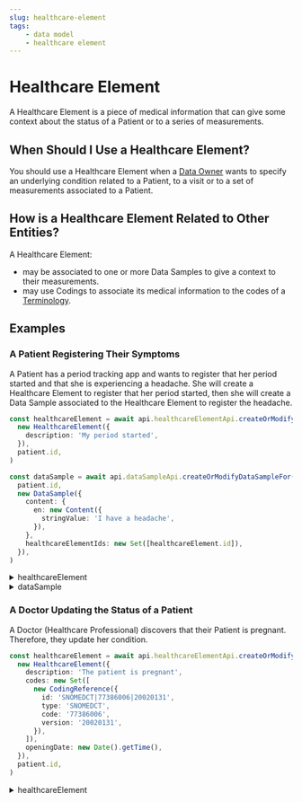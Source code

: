 ```yaml
---
slug: healthcare-element
tags:
    - data model
    - healthcare element
---
```

# Healthcare Element

A Healthcare Element is a piece of medical information that can give some context about the status of a Patient or to a
series of measurements. 

## When Should I Use a Healthcare Element?

You should use a Healthcare Element when a [Data Owner](/sdks/glossary#data-owner) wants to specify an underlying 
condition related to a Patient, to a visit or to a set of measurements associated to a Patient.

## How is a Healthcare Element Related to Other Entities?

A Healthcare Element:
- may be associated to one or more Data Samples to give a context to their measurements.  
- may use Codings to associate its medical information to the codes of a [Terminology](/sdks/glossary#terminologies).

## Examples

### A Patient Registering Their Symptoms

A Patient has a period tracking app and wants to register that her period started and that she is experiencing a headache.
She will create a Healthcare Element to register that her period started, then she will create a Data Sample associated to the Healthcare Element to register the headache.

<!-- file://code-samples/explanation/patient-creates-data-sample/index.mts snippet:patient can create DS and HE-->
```typescript
const healthcareElement = await api.healthcareElementApi.createOrModifyHealthcareElement(
  new HealthcareElement({
    description: 'My period started',
  }),
  patient.id,
)

const dataSample = await api.dataSampleApi.createOrModifyDataSampleFor(
  patient.id,
  new DataSample({
    content: {
      en: new Content({
        stringValue: 'I have a headache',
      }),
    },
    healthcareElementIds: new Set([healthcareElement.id]),
  }),
)
```
<!-- output://code-samples/explanation/patient-creates-data-sample/healthcareElement.txt -->
<details>
<summary>healthcareElement</summary>

```json
{
  "id": "0cb90f40-62b5-4914-a4a7-eb3da89e3247",
  "rev": "1-b81496444208810f5445e05c1aa70db6",
  "created": 1679929608607,
  "modified": 1679929608607,
  "author": "68a4f7d3-aa5d-43ff-95a1-ba14675397ca",
  "responsible": "3238dd4f-be09-4375-bb5b-0bf9d737ac94",
  "healthcareElementId": "0cb90f40-62b5-4914-a4a7-eb3da89e3247",
  "valueDate": 20230327170648,
  "openingDate": 20230327170648,
  "description": "My period started",
  "identifiers": [],
  "codes": {},
  "labels": {},
  "systemMetaData": {
    "secretForeignKeys": [
      "ce1568d1-d1d5-4c0a-b05b-18efed77163d"
    ],
    "cryptedForeignKeys": {
      "3238dd4f-be09-4375-bb5b-0bf9d737ac94": {}
    },
    "delegations": {
      "3238dd4f-be09-4375-bb5b-0bf9d737ac94": {}
    },
    "encryptionKeys": {
      "3238dd4f-be09-4375-bb5b-0bf9d737ac94": {}
    },
    "encryptedSelf": "3QXSgk+Cb4pJqpzYnnAOQdrDMeKa8Yj4peUIZPMcq3jYBX7L5KphCa2S8xtk3Yyb"
  }
}
```
</details>

<!-- output://code-samples/explanation/patient-creates-data-sample/dataSample.txt -->
<details>
<summary>dataSample</summary>

```json
{
  "id": "c195cfa5-6ac7-4f94-8dfb-e094978e52d4",
  "qualifiedLinks": {},
  "batchId": "97479918-2f29-4e26-9545-9edf6d9e597a",
  "index": 0,
  "valueDate": 20230327170648,
  "openingDate": 20230327170648,
  "created": 1679929608744,
  "modified": 1679929608744,
  "author": "68a4f7d3-aa5d-43ff-95a1-ba14675397ca",
  "responsible": "3238dd4f-be09-4375-bb5b-0bf9d737ac94",
  "identifiers": [],
  "healthcareElementIds": {},
  "canvasesIds": {},
  "content": {
    "en": {
      "stringValue": "I have a headache",
      "compoundValue": [],
      "ratio": [],
      "range": []
    }
  },
  "codes": {},
  "labels": {},
  "systemMetaData": {
    "secretForeignKeys": [
      "ce1568d1-d1d5-4c0a-b05b-18efed77163d"
    ],
    "cryptedForeignKeys": {
      "3238dd4f-be09-4375-bb5b-0bf9d737ac94": {}
    },
    "delegations": {
      "3238dd4f-be09-4375-bb5b-0bf9d737ac94": {}
    },
    "encryptionKeys": {
      "3238dd4f-be09-4375-bb5b-0bf9d737ac94": {}
    }
  }
}
```
</details>

### A Doctor Updating the Status of a Patient

A Doctor (Healthcare Professional) discovers that their Patient is pregnant. Therefore, they update her condition.

<!-- file://code-samples/explanation/doctor-creates-he/index.mts snippet:doctor can create HE-->
```typescript
const healthcareElement = await api.healthcareElementApi.createOrModifyHealthcareElement(
  new HealthcareElement({
    description: 'The patient is pregnant',
    codes: new Set([
      new CodingReference({
        id: 'SNOMEDCT|77386006|20020131',
        type: 'SNOMEDCT',
        code: '77386006',
        version: '20020131',
      }),
    ]),
    openingDate: new Date().getTime(),
  }),
  patient.id,
)
```
<!-- output://code-samples/explanation/doctor-creates-he/healthcareElement.txt -->
<details>
<summary>healthcareElement</summary>

```json
{
  "id": "00577c6a-512d-4b8c-8a25-09bae8a22b69",
  "rev": "1-7c09aae1ea0b60c298878e9c5fa576c9",
  "created": 1679929598446,
  "modified": 1679929598447,
  "author": "f7ec463c-44b4-414e-9e7f-f2cc0967cc01",
  "responsible": "b16baab3-b6a3-42a0-b4b5-8dc8e00cc806",
  "healthcareElementId": "00577c6a-512d-4b8c-8a25-09bae8a22b69",
  "valueDate": 20230327170638,
  "openingDate": 1679929598396,
  "description": "The patient is pregnant",
  "identifiers": [],
  "codes": {},
  "labels": {},
  "systemMetaData": {
    "secretForeignKeys": [
      "4742a08d-bbc1-4ed1-a758-f0a605529bf1"
    ],
    "cryptedForeignKeys": {
      "b16baab3-b6a3-42a0-b4b5-8dc8e00cc806": {}
    },
    "delegations": {
      "b16baab3-b6a3-42a0-b4b5-8dc8e00cc806": {}
    },
    "encryptionKeys": {
      "b16baab3-b6a3-42a0-b4b5-8dc8e00cc806": {}
    },
    "encryptedSelf": "6IdDpQngFvwbESUoUkQlLPnmUAEtZ43AsJr1+MQam8ysa2Ho88sa8sFFAsG3aNv6oFxV1Xpn5VM4sSyuWEJNRg=="
  }
}
```
</details>
